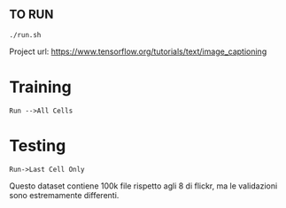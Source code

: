 ## TO RUN
`./run.sh`

Project url: https://www.tensorflow.org/tutorials/text/image_captioning

# Training

`Run -->All Cells`

# Testing

`Run->Last Cell Only`

Questo dataset contiene 100k file rispetto agli 8 di flickr, ma le validazioni sono estremamente differenti.